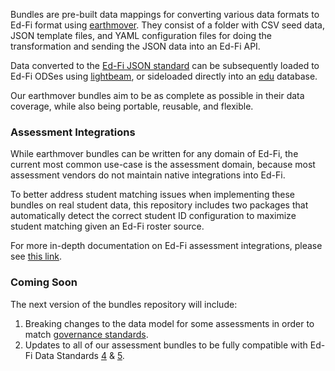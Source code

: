 Bundles are pre-built data mappings for converting various data formats to Ed-Fi format using [earthmover](https://github.com/edanalytics/earthmover). They consist of a folder with CSV seed data, JSON template files, and YAML configuration files for doing the transformation and sending the JSON data into an Ed-Fi API.

Data converted to the [Ed-Fi JSON standard](https://api.ed-fi.org/) can be subsequently 
loaded to Ed-Fi ODSes using [lightbeam](https://github.com/edanalytics/lightbeam), or sideloaded directly into an [edu](https://enabledataunion.org/) database.

Our earthmover bundles aim to be as complete as possible in their data coverage,
while also being portable, reusable, and flexible.

### Assessment Integrations
While earthmover bundles can be written for any domain of Ed-Fi, the current most common use-case is the assessment domain, because most assessment vendors do not maintain native integrations into Ed-Fi.  

To better address student matching issues when implementing these bundles on real student data, this repository includes two packages that automatically detect the correct student ID configuration to maximize student matching given an Ed-Fi roster source.

For more in-depth documentation on Ed-Fi assessment integrations, please see [this link](https://edanalytics.slite.page/p/CxcM2foMcOuk1m/Ed-Fi-Assessment-Integrations-using-earthmover-and-lightbeam-Documentation).

### Coming Soon
The next version of the bundles repository will include:
1. Breaking changes to the data model for some assessments in order to match [governance standards](https://edanalytics.slite.page/p/FwwhB84DoYVjY1/Assessment-Data-Governance-in-Ed-Fi). 
2. Updates to all of our assessment bundles to be fully compatible with Ed-Fi Data Standards [4](https://edfi.atlassian.net/wiki/spaces/EFDS4X/overview) & [5](https://edfi.atlassian.net/wiki/spaces/EFDS5/overview).